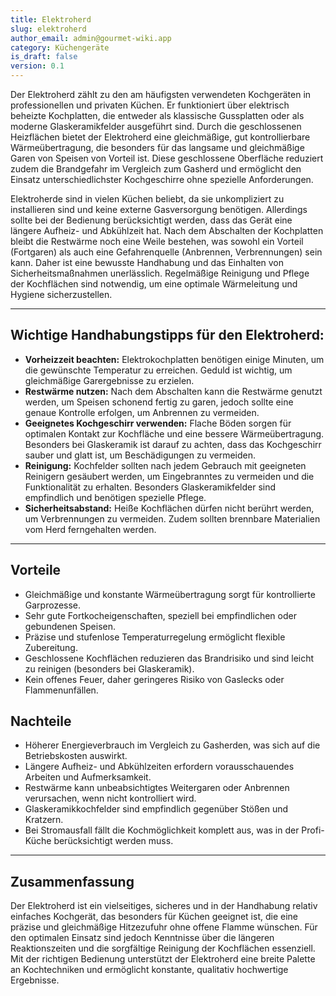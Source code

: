 ```yaml
---
title: Elektroherd
slug: elektroherd
author_email: admin@gourmet-wiki.app
category: Küchengeräte
is_draft: false
version: 0.1
---
```

Der Elektroherd zählt zu den am häufigsten verwendeten Kochgeräten in professionellen und privaten Küchen. Er funktioniert über elektrisch beheizte Kochplatten, die entweder als klassische Gussplatten oder als moderne Glaskeramikfelder ausgeführt sind. Durch die geschlossenen Heizflächen bietet der Elektroherd eine gleichmäßige, gut kontrollierbare Wärmeübertragung, die besonders für das langsame und gleichmäßige Garen von Speisen von Vorteil ist. Diese geschlossene Oberfläche reduziert zudem die Brandgefahr im Vergleich zum Gasherd und ermöglicht den Einsatz unterschiedlichster Kochgeschirre ohne spezielle Anforderungen.

Elektroherde sind in vielen Küchen beliebt, da sie unkompliziert zu installieren sind und keine externe Gasversorgung benötigen. Allerdings sollte bei der Bedienung berücksichtigt werden, dass das Gerät eine längere Aufheiz- und Abkühlzeit hat. Nach dem Abschalten der Kochplatten bleibt die Restwärme noch eine Weile bestehen, was sowohl ein Vorteil (Fortgaren) als auch eine Gefahrenquelle (Anbrennen, Verbrennungen) sein kann. Daher ist eine bewusste Handhabung und das Einhalten von Sicherheitsmaßnahmen unerlässlich. Regelmäßige Reinigung und Pflege der Kochflächen sind notwendig, um eine optimale Wärmeleitung und Hygiene sicherzustellen.

---

## Wichtige Handhabungstipps für den Elektroherd:

- **Vorheizzeit beachten:** Elektrokochplatten benötigen einige Minuten, um die gewünschte Temperatur zu erreichen. Geduld ist wichtig, um gleichmäßige Garergebnisse zu erzielen.
- **Restwärme nutzen:** Nach dem Abschalten kann die Restwärme genutzt werden, um Speisen schonend fertig zu garen, jedoch sollte eine genaue Kontrolle erfolgen, um Anbrennen zu vermeiden.
- **Geeignetes Kochgeschirr verwenden:** Flache Böden sorgen für optimalen Kontakt zur Kochfläche und eine bessere Wärmeübertragung. Besonders bei Glaskeramik ist darauf zu achten, dass das Kochgeschirr sauber und glatt ist, um Beschädigungen zu vermeiden.
- **Reinigung:** Kochfelder sollten nach jedem Gebrauch mit geeigneten Reinigern gesäubert werden, um Eingebranntes zu vermeiden und die Funktionalität zu erhalten. Besonders Glaskeramikfelder sind empfindlich und benötigen spezielle Pflege.
- **Sicherheitsabstand:** Heiße Kochflächen dürfen nicht berührt werden, um Verbrennungen zu vermeiden. Zudem sollten brennbare Materialien vom Herd ferngehalten werden.

---

## Vorteile

- Gleichmäßige und konstante Wärmeübertragung sorgt für kontrollierte Garprozesse.
- Sehr gute Fortkocheigenschaften, speziell bei empfindlichen oder gebundenen Speisen.
- Präzise und stufenlose Temperaturregelung ermöglicht flexible Zubereitung.
- Geschlossene Kochflächen reduzieren das Brandrisiko und sind leicht zu reinigen (besonders bei Glaskeramik).
- Kein offenes Feuer, daher geringeres Risiko von Gaslecks oder Flammenunfällen.

## Nachteile

- Höherer Energieverbrauch im Vergleich zu Gasherden, was sich auf die Betriebskosten auswirkt.
- Längere Aufheiz- und Abkühlzeiten erfordern vorausschauendes Arbeiten und Aufmerksamkeit.
- Restwärme kann unbeabsichtigtes Weitergaren oder Anbrennen verursachen, wenn nicht kontrolliert wird.
- Glaskeramikkochfelder sind empfindlich gegenüber Stößen und Kratzern.
- Bei Stromausfall fällt die Kochmöglichkeit komplett aus, was in der Profi-Küche berücksichtigt werden muss.

---

## Zusammenfassung

Der Elektroherd ist ein vielseitiges, sicheres und in der Handhabung relativ einfaches Kochgerät, das besonders für Küchen geeignet ist, die eine präzise und gleichmäßige Hitzezufuhr ohne offene Flamme wünschen. Für den optimalen Einsatz sind jedoch Kenntnisse über die längeren Reaktionszeiten und die sorgfältige Reinigung der Kochflächen essenziell. Mit der richtigen Bedienung unterstützt der Elektroherd eine breite Palette an Kochtechniken und ermöglicht konstante, qualitativ hochwertige Ergebnisse.